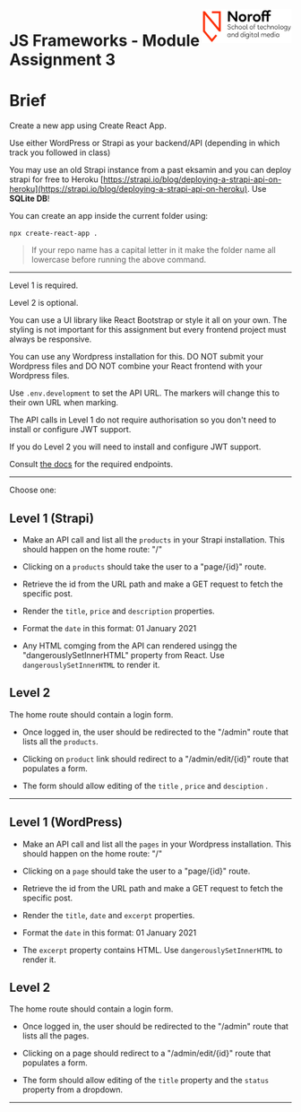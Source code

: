<img src="./.readme/noroff-light.png" width="160" align="right">

# JS Frameworks - Module Assignment 3

# Brief

Create a new app using Create React App.

Use either WordPress or Strapi as your backend/API (depending in which track you followed in class)

You may use an old Strapi instance from a past eksamin and you can deploy strapi for free to Heroku [https://strapi.io/blog/deploying-a-strapi-api-on-heroku](https://strapi.io/blog/deploying-a-strapi-api-on-heroku). Use **SQLite DB**!

You can create an app inside the current folder using:

```
npx create-react-app .
```

> If your repo name has a capital letter in it make the folder name all lowercase before running the above command.

---

Level 1 is required.

Level 2 is optional.

You can use a UI library like React Bootstrap or style it all on your own. The styling is not important for this assignment but every frontend project must always be responsive.

You can use any Wordpress installation for this. DO NOT submit your Wordpress files and DO NOT combine your React frontend with your Wordpress files.

Use `.env.development` to set the API URL. The markers will change this to their own URL when marking.

The API calls in Level 1 do not require authorisation so you don't need to install or configure JWT support.

If you do Level 2 you will need to install and configure JWT support.

Consult <a href="https://developer.wordpress.org/rest-api/reference/" target="_blank">the docs</a> for the required endpoints.

---

Choose one:

## Level 1 (Strapi)

- Make an API call and list all the `products` in your Strapi installation. This should happen on the home route: "/"

- Clicking on a `products` should take the user to a "page/{id}" route.

- Retrieve the id from the URL path and make a GET request to fetch the specific post.

- Render the `title`, `price` and `description` properties.

- Format the `date` in this format: 01 January 2021

- Any HTML comging from the API can rendered usingg the "dangerouslySetInnerHTML" property from React. Use `dangerouslySetInnerHTML` to render it.

## Level 2

The home route should contain a login form.

- Once logged in, the user should be redirected to the "/admin" route that lists all the `products`.

- Clicking on `product` link should redirect to a "/admin/edit/{id}" route that populates a form.

- The form should allow editing of the `title` , `price` and `desciption` .

---

## Level 1 (WordPress)

- Make an API call and list all the `pages` in your Wordpress installation. This should happen on the home route: "/"

- Clicking on a `page` should take the user to a "page/{id}" route.

- Retrieve the id from the URL path and make a GET request to fetch the specific post.

- Render the `title`, `date` and `excerpt` properties.

- Format the `date` in this format: 01 January 2021

- The `excerpt` property contains HTML. Use `dangerouslySetInnerHTML` to render it.

## Level 2

The home route should contain a login form.

- Once logged in, the user should be redirected to the "/admin" route that lists all the pages.

- Clicking on a page should redirect to a "/admin/edit/{id}" route that populates a form.

- The form should allow editing of the `title` property and the `status` property from a dropdown.

---

